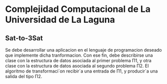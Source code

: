 # Complejidad Computacional de La Universidad de La Laguna

## Sat-to-3Sat

Se debe desarrollar una aplicacion en el lenguaje de programacion deseado que implemente dicha tranformacion. Con ese fin, debe describirse una clase con la estructura de datos asociada al primer problema Π1, y otra clase con
la estructura de datos asociada al segundo problema Π2. El algoritmo de transformaci´on recibir´a una entrada de Π1, y producir´a una salida del tipo Π2.
